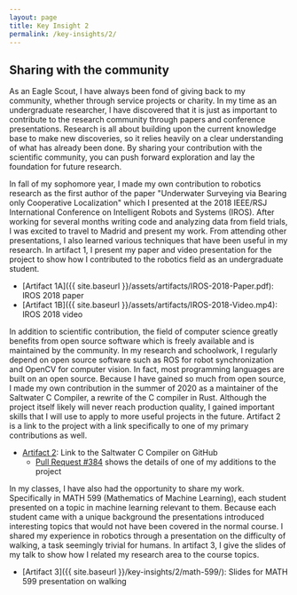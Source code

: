 ```yaml
---
layout: page
title: Key Insight 2
permalink: /key-insights/2/
---
```


## Sharing with the community

As an Eagle Scout, I have always been fond of giving back to my community, whether through service projects or charity.
In my time as an undergraduate researcher, I have discovered that it is just as important to contribute to the research community through papers and conference presentations.
Research is all about building upon the current knowledge base to make new discoveries, so it relies heavily on a clear understanding of what has already been done.
By sharing your contribution with the scientific community, you can push forward exploration and lay the foundation for future research.

In fall of my sophomore year, I made my own contribution to robotics research as the first author of the paper "Underwater Surveying via Bearing only Cooperative Localization" which I presented at the 2018 IEEE/RSJ International Conference on Intelligent Robots and Systems (IROS).
After working for several months writing code and analyzing data from field trials, I was excited to travel to Madrid and present my work.
From attending other presentations, I also learned various techniques that have been useful in my research.
In artifact 1, I present my paper and video presentation for the project to show how I contributed to the robotics field as an undergraduate student.

* [Artifact 1A]({{ site.baseurl }}/assets/artifacts/IROS-2018-Paper.pdf): IROS 2018 paper
* [Artifact 1B]({{ site.baseurl }}/assets/artifacts/IROS-2018-Video.mp4): IROS 2018 video

In addition to scientific contribution, the field of computer science greatly benefits from open source software which is freely available and is maintained by the community.
In my research and schoolwork, I regularly depend on open source software such as ROS for robot synchronization and OpenCV for computer vision.
In fact, most programming languages are built on an open source.
Because I have gained so much from open source, I made my own contribution in the summer of 2020 as a maintainer of the Saltwater C Compiler, a rewrite of the C compiler in Rust.
Although the project itself likely will never reach production quality, I gained important skills that I will use to apply to more useful projects in the future.
Artifact 2 is a link to the project with a link specifically to one of my primary contributions as well.

* [Artifact 2](https://github.com/jyn514/saltwater): Link to the Saltwater C Compiler on GitHub
  * [Pull Request #384](https://github.com/jyn514/saltwater/pull/474) shows the details of one of my additions to the project

In my classes, I have also had the opportunity to share my work.
Specifically in MATH 599 (Mathematics of Machine Learning), each student presented on a topic in machine learning relevant to them.
Because each student came with a unique background the presentations introduced interesting topics that would not have been covered in the normal course.
I shared my experience in robotics through a presentation on the difficulty of walking, a task seemingly trivial for humans.
In artifact 3, I give the slides of my talk to show how I related my research area to the course topics.

* [Artifact 3]({{ site.baseurl }}/key-insights/2/math-599/): Slides for MATH 599 presentation on walking